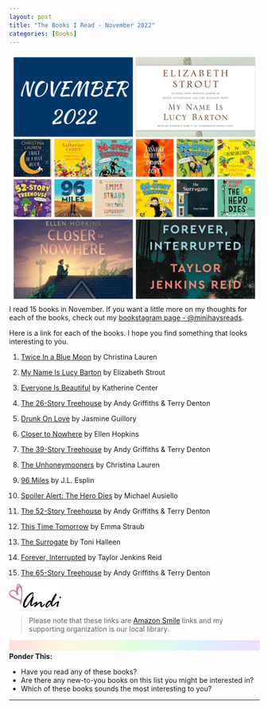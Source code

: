 ```yaml
---
layout: post
title: "The Books I Read - November 2022"
categories: [Books]
---
```

![books](/images/November2022Books.JPG)
I read 15 books in November. If you want a little more on my thoughts for each of the books, check out my [bookstagram page - @minihaysreads](http://instagram.com/minihaysreads). 

Here is a link for each of the books. I hope you find something that looks interesting to you. 

1. [Twice In a Blue Moon](https://smile.amazon.com/Twice-Blue-Moon-Christina-Lauren/dp/1501197428/ref=monarch_sidesheet) by Christina Lauren

2. [My Name Is Lucy Barton](https://smile.amazon.com/My-Name-Lucy-Barton-Novel/dp/0812979524/ref=monarch_sidesheet) by Elizabeth Strout

3. [Everyone Is Beautiful](https://smile.amazon.com/Everyone-Beautiful-Novel-Katherine-Center/dp/034549797X/ref=monarch_sidesheet) by Katherine Center

4. [The 26-Story Treehouse](https://smile.amazon.com/26-Story-Treehouse-Pirate-Problems-Books/dp/1250073278/ref=monarch_sidesheet) by Andy Griffiths & Terry Denton

5. [Drunk On Love](https://smile.amazon.com/Drunk-Love-Jasmine-Guillory/dp/0593100883/ref=monarch_sidesheet) by Jasmine Guillory

6. [Closer to Nowhere](https://smile.amazon.com/Closer-Nowhere-Ellen-Hopkins/dp/0593108639/ref=monarch_sidesheet) by Ellen Hopkins

7. [The 39-Story Treehouse](https://smile.amazon.com/39-Story-Treehouse-Machines-Professors-Books/dp/1250075114/ref=monarch_sidesheet) by Andy Griffiths & Terry Denton

8. [The Unhoneymooners](https://smile.amazon.com/Unhoneymooners-Christina-Lauren/dp/1501128035/ref=monarch_sidesheet) by Christina Lauren

9. [96 Miles](https://smile.amazon.com/96-Miles-J-L-Esplin/dp/1250192285/ref=monarch_sidesheet) by J.L. Esplin

10. [Spoiler Alert: The Hero Dies](https://smile.amazon.com/Spoiler-Alert-Memoir-Other-Four-Letter/dp/1501134973/ref=monarch_sidesheet) by Michael Ausiello

11. [The 52-Story Treehouse](https://smile.amazon.com/52-Story-Treehouse-Vegetable-Villains-Books/dp/1250103797/ref=monarch_sidesheet) by Andy Griffiths & Terry Denton

12. [This Time Tomorrow](https://smile.amazon.com/This-Time-Tomorrow-Emma-Straub/dp/052553900X/ref=monarch_sidesheet) by Emma Straub

13. [The Surrogate](https://smile.amazon.com/Surrogate-Novel-Toni-Halleen/dp/0063070081/ref=monarch_sidesheet) by Toni Halleen

14. [Forever, Interrupted](https://smile.amazon.com/Forever-Interrupted-Taylor-Jenkins-Reid/dp/1476712824/ref=monarch_sidesheet) by Taylor Jenkins Reid

15. [The 65-Story Treehouse](https://smile.amazon.com/65-Story-Treehouse-Travel-Trouble-Books/dp/1250102472/ref=monarch_sidesheet) by Andy Griffiths & Terry Denton

![Andi](/images/andi.jpg)

>Please note that these links are [Amazon Smile](https://smile.amazon.com/charity/smile/about?ref_=smi_se_rspo_laas_aas) links and my supporting organization is our local library.

![header](/images/SkinnyRainbow.jpg)
**Ponder This:**
- Have you read any of these books?
- Are there any new-to-you books on this list you might be interested in?
- Which of these books sounds the most interesting to you?

----